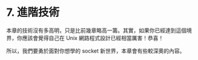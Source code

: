 # 7. 進階技術

本章的技術沒有多高明，只是比前幾章略高一籌。其實，如果你已經達到這個境界，你應該會覺得自己在 Unix 網路程式設計已經相當厲害！恭喜！

所以，我們要勇於面對你想學的 socket 新世界，本章會有些較深奧的內容。

